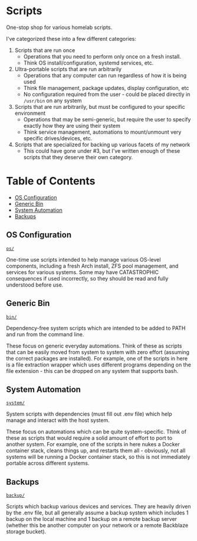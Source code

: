 # Scripts

One-stop shop for various homelab scripts.

I've categorized these into a few different categories:

1. Scripts that are run once
     - Operations that you need to perform only once on a fresh install.
     - Think OS install/configuration, systemd services, etc.
2. Ultra-portable scripts that are run arbitrarily
    - Operations that any computer can run regardless of how it is being used
    - Think file management, package updates, display configuration, etc
    - No configuration required from the user - could be placed directly in `/usr/bin` on any system
3. Scripts that are run arbitrarily, but must be configured to your specific environment
    - Operations that may be semi-generic, but require the user to specify exactly how they are using their system
    - Think service management, automations to mount/unmount very specific drives/devices, etc.
4. Scripts that are specialized for backing up various facets of my network
   - This could have gone under #3, but I've written enough of these scripts that they deserve their own category.




# Table of Contents

- [OS Configuration](#OS-Configuration)
- [Generic Bin](#Generic-Bin)
- [System Automation](#System-Automation)
- [Backups](#Backups)




## OS Configuration
[`os/`](os/)

One-time use scripts intended to help manage various OS-level components, including a fresh Arch install, ZFS pool management, and services for various systems.
Some may have CATASTROPHIC consequences if used incorrectly, so they should be read and fully understood before use.




## Generic Bin
[`bin/`](bin/)

Dependency-free system scripts which are intended to be added to PATH and run from the command line.

These focus on generic everyday automations.
Think of these as scripts that can be easily moved from system to system with zero effort (assuming the correct packages are installed).
For example, one of the scripts in here is a file extraction wrapper which uses different programs depending on the file extension - this can be dropped on any system that supports bash.




## System Automation
[`system/`](system/)

System scripts with dependencies (must fill out .env file) which help manage and interact with the host system.

These focus on automations which can be quite system-specific.
Think of these as scripts that would require a solid amount of effort to port to another system.
For example, one of the scripts in here nukes a Docker container stack, cleans things up, and restarts them all - obviously, not all systems will be running a Docker container stack, so this is not immediately portable across different systems.




## Backups
[`backup/`](backup/)

Scripts which backup various devices and services.
They are heavily driven by the .env file, but all generally assume a backup system which includes 1 backup on the local machine and 1 backup on a remote backup server (whether this be another computer on your network or a remote Backblaze storage bucket).

